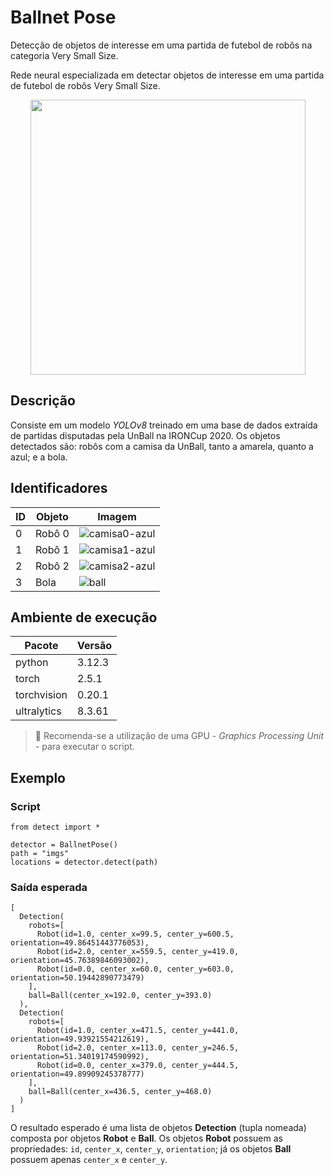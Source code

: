 # Ballnet Pose
Detecção de objetos de interesse em uma partida de futebol de robôs na categoria Very Small Size.

Rede neural especializada em detectar objetos de interesse em uma partida de futebol de robôs Very Small Size. 
<p align="center">
  <img style="height: 440px" src="https://github.com/user-attachments/assets/f30c9ef4-4675-42f9-8736-ca095a7c00f1" />
</p>

## Descrição
Consiste em um modelo <em>YOLOv8</em> treinado em uma base de dados extraída de partidas disputadas pela UnBall na IRONCup 2020. Os objetos detectados são: robôs com a camisa da UnBall, tanto a amarela, quanto a azul; e a bola.

## Identificadores

ID | Objeto | Imagem 
---|------- | -------
0 | Robô 0 | ![camisa0-azul](https://github.com/user-attachments/assets/d7e45729-95d6-4f5a-b60e-82f29af17df4)
1 | Robô 1 | ![camisa1-azul](https://github.com/user-attachments/assets/91646781-aab8-4a39-88e7-6ed09b574481)
2 | Robô 2 | ![camisa2-azul](https://github.com/user-attachments/assets/ad5225b5-8056-46f1-8db7-448b0239ad8c)
3 | Bola | ![ball](https://github.com/user-attachments/assets/b317aa1b-16a8-4f4e-9999-c9076cad2f64)



  
## Ambiente de execução
Pacote | Versão
-------| -------
python | 3.12.3
torch | 2.5.1
torchvision | 0.20.1
ultralytics | 8.3.61
> 🚨 Recomenda-se a utilização de uma GPU - _Graphics Processing Unit_ -  para executar o script.

## Exemplo
### Script
```
from detect import *

detector = BallnetPose()
path = "imgs"
locations = detector.detect(path)
```

### Saída esperada
```
[
  Detection(
    robots=[
      Robot(id=1.0, center_x=99.5, center_y=600.5, orientation=49.86451443776053),
      Robot(id=2.0, center_x=559.5, center_y=419.0, orientation=45.76389846093002),
      Robot(id=0.0, center_x=60.0, center_y=603.0, orientation=50.19442890773479)
    ],
    ball=Ball(center_x=192.0, center_y=393.0)
  ),
  Detection(
    robots=[
      Robot(id=1.0, center_x=471.5, center_y=441.0, orientation=49.93921554212619),
      Robot(id=2.0, center_x=113.0, center_y=246.5, orientation=51.34019174590992),
      Robot(id=0.0, center_x=379.0, center_y=444.5, orientation=49.89909245378777)
    ],
    ball=Ball(center_x=436.5, center_y=468.0)
  )
]
```

 O resultado esperado é uma lista de objetos **Detection** (tupla nomeada) composta por objetos **Robot** e **Ball**. Os objetos **Robot** possuem as propriedades: ```id```, ```center_x```, ```center_y```, ```orientation```; já os objetos **Ball** possuem apenas ```center_x``` e ```center_y```.
